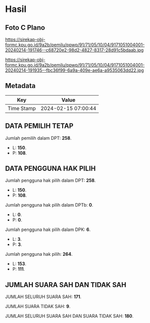 # Hasil

## Foto C Plano

https://sirekap-obj-formc.kpu.go.id/9a2b/pemilu/ppwp/91/71/05/10/04/9171051004001-20240214-191746--c68720e2-98d2-4827-8317-28d91c5bdaab.jpg

https://sirekap-obj-formc.kpu.go.id/9a2b/pemilu/ppwp/91/71/05/10/04/9171051004001-20240214-191935--fbc36f99-6a9a-409e-ae6a-a9535063dd22.jpg


## Metadata

| Key        | Value               |
| ---------- | ------------------- |
| Time Stamp | 2024-02-15 07:00:44 |


## DATA PEMILIH TETAP

Jumlah pemilih dalam DPT: **258**.
 * L: **150**.
 * P: **108**.

## DATA PENGGUNA HAK PILIH

Jumlah pengguna hak pilih dalam DPT: **258**.
 * L: **150**.
 * P: **108**.

Jumlah pengguna hak pilih dalam DPTb: **0**.
 * L: **0**.
 * P: **0**.

Jumlah pengguna hak pilih dalam DPK: **6**.
 * L: **3**.
 * P: **3**.

Jumlah pengguna hak pilih: **264**.
 * L: **153**.
 * P: **111**.

## JUMLAH SUARA SAH DAN TIDAK SAH

JUMLAH SELURUH SUARA SAH: **171**.

JUMLAH SUARA TIDAK SAH: **9**.

JUMLAH SELURUH SUARA SAH DAN SUARA TIDAK SAH: **180**.


